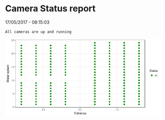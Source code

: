Camera Status report
================
17/05/2017 - 08:15:03

    All cameras are up and running

![](camreport_files/figure-markdown_github/unnamed-chunk-2-1.png)
